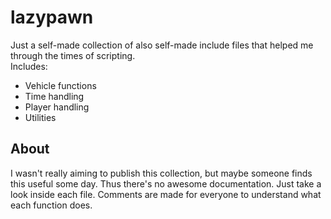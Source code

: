 # lazypawn
Just a self-made collection of also self-made include files that helped me through the times of scripting.<br>
Includes:
* Vehicle functions
* Time handling
* Player handling
* Utilities

## About
I wasn't really aiming to publish this collection, but maybe someone finds this useful some day.
Thus there's no awesome documentation.
Just take a look inside each file. Comments are made for everyone to understand what each function does.
